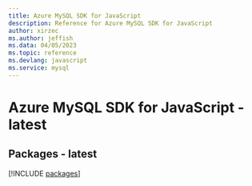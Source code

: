 ```yaml
---
title: Azure MySQL SDK for JavaScript
description: Reference for Azure MySQL SDK for JavaScript
author: xirzec
ms.author: jeffish
ms.data: 04/05/2023
ms.topic: reference
ms.devlang: javascript
ms.service: mysql
---
```

# Azure MySQL SDK for JavaScript - latest
## Packages - latest
[!INCLUDE [packages](mysql-index.md)]